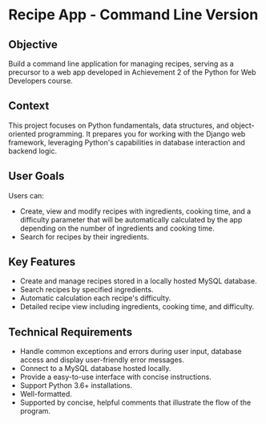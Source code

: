 # Recipe App - Command Line Version

## Objective
Build a command line application for managing recipes, serving as a precursor to a web app developed in Achievement 2 of the Python for Web Developers course.

## Context
This project focuses on Python fundamentals, data structures, and object-oriented programming. It prepares you for working with the Django web framework, leveraging Python's capabilities in database interaction and backend logic.


## User Goals
Users can:
- Create, view and modify recipes with ingredients, cooking time, and a difficulty parameter that will be automatically calculated by the app depending on the number of ingredients and cooking time.
- Search for recipes by their ingredients.

## Key Features
- Create and manage recipes stored in a locally hosted MySQL database.
- Search recipes by specified ingredients.
- Automatic calculation each recipe's difficulty.
- Detailed recipe view including ingredients, cooking time, and difficulty.

## Technical Requirements
- Handle common exceptions and errors during user input, database access and display user-friendly error messages.
- Connect to a MySQL database hosted locally.
- Provide a easy-to-use interface with concise instructions.
- Support Python 3.6+ installations.
- Well-formatted.
- Supported by concise, helpful comments that illustrate the flow of the program.